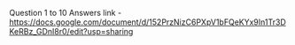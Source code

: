 Question 1 to 10 Answers link - https://docs.google.com/document/d/152PrzNizC6PXpV1bFQeKYx9In1Tr3DKeRBz_GDnI8r0/edit?usp=sharing